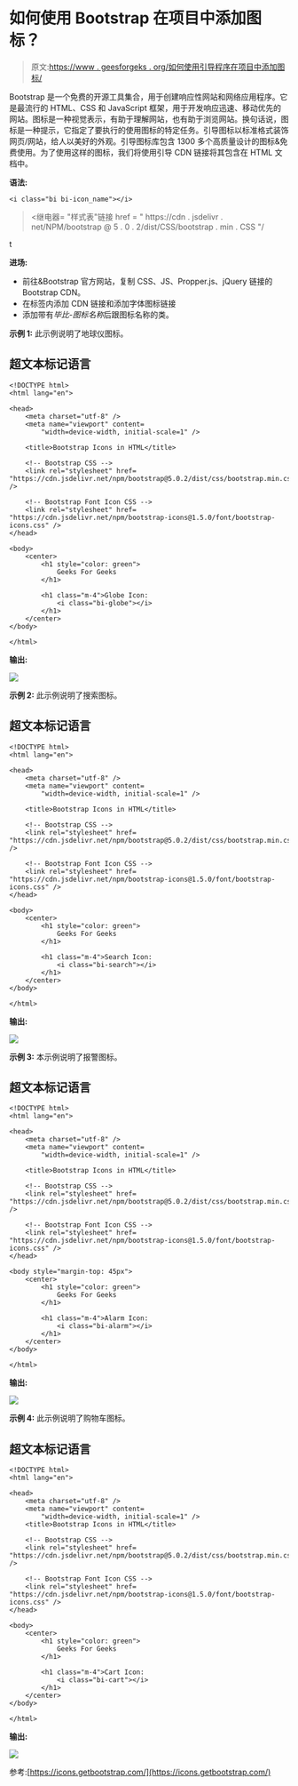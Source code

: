 # 如何使用 Bootstrap 在项目中添加图标？

> 原文:[https://www . geesforgeks . org/如何使用引导程序在项目中添加图标/](https://www.geeksforgeeks.org/how-to-add-icons-in-project-using-bootstrap/)

Bootstrap 是一个免费的开源工具集合，用于创建响应性网站和网络应用程序。它是最流行的 HTML、CSS 和 JavaScript 框架，用于开发响应迅速、移动优先的网站。图标是一种视觉表示，有助于理解网站，也有助于浏览网站。换句话说，图标是一种提示，它指定了要执行的使用图标的特定任务。引导图标以标准格式装饰网页/网站，给人以美好的外观。引导图标库包含 1300 多个高质量设计的图标&免费使用。为了使用这样的图标，我们将使用引导 CDN 链接将其包含在 HTML 文档中。

**语法:**

```
<i class="bi bi-icon_name"></i>
```

> <继电器= "样式表"链接 href = " https://cdn . jsdelivr . net/NPM/bootstrap @ 5 . 0 . 2/dist/CSS/bootstrap . min . CSS "/

t

**进场:**

*   前往&Bootstrap 官方网站，复制 CSS、JS、Propper.js、jQuery 链接的 Bootstrap CDN。
*   在标签内添加 CDN 链接和添加字体图标链接
*   添加带有*毕比-图标名称*后跟图标名称的类。

**示例 1:** 此示例说明了地球仪图标。

## 超文本标记语言

```
<!DOCTYPE html>
<html lang="en">

<head>
    <meta charset="utf-8" />
    <meta name="viewport" content=
        "width=device-width, initial-scale=1" />

    <title>Bootstrap Icons in HTML</title>

    <!-- Bootstrap CSS -->
    <link rel="stylesheet" href=
"https://cdn.jsdelivr.net/npm/bootstrap@5.0.2/dist/css/bootstrap.min.css" />

    <!-- Bootstrap Font Icon CSS -->
    <link rel="stylesheet" href=
"https://cdn.jsdelivr.net/npm/bootstrap-icons@1.5.0/font/bootstrap-icons.css" />
</head>

<body>
    <center>
        <h1 style="color: green">
            Geeks For Geeks
        </h1>

        <h1 class="m-4">Globe Icon:
            <i class="bi-globe"></i>
        </h1>
    </center>
</body>

</html>
```

**输出:**

![](img/991eb7898a332fae4c554a42ef568035.png)

**示例 2:** 此示例说明了搜索图标。

## 超文本标记语言

```
<!DOCTYPE html>
<html lang="en">

<head>
    <meta charset="utf-8" />
    <meta name="viewport" content=
        "width=device-width, initial-scale=1" />

    <title>Bootstrap Icons in HTML</title>

    <!-- Bootstrap CSS -->
    <link rel="stylesheet" href=
"https://cdn.jsdelivr.net/npm/bootstrap@5.0.2/dist/css/bootstrap.min.css" />

    <!-- Bootstrap Font Icon CSS -->
    <link rel="stylesheet" href=
"https://cdn.jsdelivr.net/npm/bootstrap-icons@1.5.0/font/bootstrap-icons.css" />
</head>

<body>
    <center>
        <h1 style="color: green">
            Geeks For Geeks
        </h1>

        <h1 class="m-4">Search Icon:
            <i class="bi-search"></i>
        </h1>
    </center>
</body>

</html>
```

**输出:**

![](img/e499703fc8208c06a761b9ac51cf385d.png)

**示例 3:** 本示例说明了报警图标。

## 超文本标记语言

```
<!DOCTYPE html>
<html lang="en">

<head>
    <meta charset="utf-8" />
    <meta name="viewport" content=
        "width=device-width, initial-scale=1" />

    <title>Bootstrap Icons in HTML</title>

    <!-- Bootstrap CSS -->
    <link rel="stylesheet" href=
"https://cdn.jsdelivr.net/npm/bootstrap@5.0.2/dist/css/bootstrap.min.css" />

    <!-- Bootstrap Font Icon CSS -->
    <link rel="stylesheet" href=
"https://cdn.jsdelivr.net/npm/bootstrap-icons@1.5.0/font/bootstrap-icons.css" />
</head>

<body style="margin-top: 45px">
    <center>
        <h1 style="color: green">
            Geeks For Geeks
        </h1>

        <h1 class="m-4">Alarm Icon:
            <i class="bi-alarm"></i>
        </h1>
    </center>
</body>

</html>
```

**输出:**

![](img/62c76416df289cb94ddfe1ab8e72b52a.png)

**示例 4:** 此示例说明了购物车图标。

## 超文本标记语言

```
<!DOCTYPE html>
<html lang="en">

<head>
    <meta charset="utf-8" />
    <meta name="viewport" content=
        "width=device-width, initial-scale=1" />
    <title>Bootstrap Icons in HTML</title>

    <!-- Bootstrap CSS -->
    <link rel="stylesheet" href=
"https://cdn.jsdelivr.net/npm/bootstrap@5.0.2/dist/css/bootstrap.min.css" />

    <!-- Bootstrap Font Icon CSS -->
    <link rel="stylesheet" href=
"https://cdn.jsdelivr.net/npm/bootstrap-icons@1.5.0/font/bootstrap-icons.css" />
</head>

<body>
    <center>
        <h1 style="color: green">
            Geeks For Geeks
        </h1>

        <h1 class="m-4">Cart Icon:
            <i class="bi-cart"></i>
        </h1>
    </center>
</body>

</html>
```

**输出:**

![](img/6945536c4822782e9027f5bd62e976c8.png)

参考:[https://icons.getbootstrap.com/](https://icons.getbootstrap.com/)